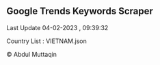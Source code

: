 

## Google Trends Keywords Scraper 
 
Last Update 04-02-2023 , 09:39:32

Country List :
VIETNAM.json



© Abdul Muttaqin 
